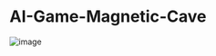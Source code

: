 # AI-Game-Magnetic-Cave
![image](https://github.com/ManarShawahni/AI-Game-Magnetic-Cave/assets/137074063/4f903b47-cab6-4fcb-aa5b-ed4b92faa6b4)


